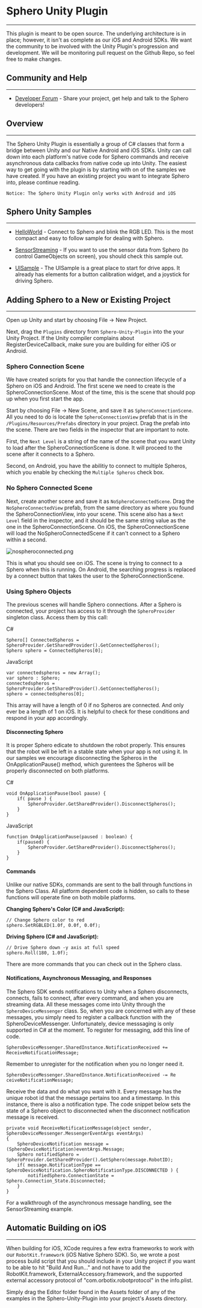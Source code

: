 # Sphero Unity Plugin

---
This plugin is meant to be open source.  The underlying architecture is in place; however, it isn't as complete as our iOS and Android SDKs.  We want the community to be involved with the Unity Plugin's progression and development.  We will be monitoring pull request on the Github Repo, so feel free to make changes.  

## Community and Help

---

* [Developer Forum](http://forum.gosphero.com/) - Share your project, get help and talk to the Sphero developers!


## Overview

---

The Sphero Unity Plugin is essentially a group of C# classes that form a bridge between Unity and our Native Android and iOS SDKs.  Unity can call down into each platform's native code for Sphero commands and receive asynchronous data callbacks from native code up into Unity.  The easiest way to get going with the plugin is by starting with on of the samples we have created. If you have an existing project you want to integrate Sphero into, please continue reading. 

	Notice: The Sphero Unity Plugin only works with Android and iOS
	
## Sphero Unity Samples

---

 * [HelloWorld](https://github.com/orbotix/Sphero-Unity-Plugin/tree/master/ExampleProject/HelloWorld) - Connect to Sphero and blink the RGB LED.  This is the most compact and easy to follow sample for dealing with Sphero. 
 
* [SensorStreaming](https://github.com/orbotix/Sphero-Unity-Plugin/tree/master/ExampleProject/SensorStreaming) - If you want to use the sensor data from Sphero (to control GameObjects on screen), you should check this sample out. 

* [UISample](https://github.com/orbotix/Sphero-Unity-Plugin/tree/master/ExampleProject/RobotUISample) - The UISample is a great place to start for drive apps.  It already has elements for a button calibration widget, and a joystick for driving Sphero.		
	
## Adding Sphero to a New or Existing Project

---

Open up Unity and start by choosing File -> New Project.

Next, drag the `Plugins` directory from `Sphero-Unity-Plugin` into the your Unity Project.  If the Unity compiler complains about RegisterDeviceCallback, make sure you are building for either iOS or Android.

### Sphero Connection Scene

We have created scripts for you that handle the connection lifecycle of a Sphero on iOS and Android. The first scene we need to create is the SpheroConnectionScene.  Most of the time, this is the scene that should pop up when you first start the app.  

Start by choosing File -> New Scene, and save it as `SpheroConnectionScene`.  All you need to do is locate the `SpheroConnectionView` prefab that is in the `/Plugins/Resources/Prefabs` directory in your project.  Drag the prefab into the scene.  There are two fields in the inspector that are important to note.  

First, the `Next Level` is a string of the name of the scene that you want Unity to load after the SpheroConnectionScene is done.  It will proceed to the scene after it connects to a Sphero.   

Second, on Android, you have the abilitiy to connect to multiple Spheros, which you enable by checking the `Multiple Spheros` check box. 

### No Sphero Connected Scene

Next, create another scene and save it as `NoSpheroConnectedScene`.  Drag the `NoSpheroConnectedView` prefab, from the same directory as where you found the SpheroConnectionView, into your scene.  This scene also has a `Next Level` field in the inspector, and it should be the same string value as the one in the SpheroConnectionScene.  On iOS, the SpheroConnectionScene will load the NoSpheroConnectedScene if it can't connect to a Sphero within a second.

![nospheroconnected.png](https://github.com/orbotix/Sphero-Unity-Plugin/raw/master/assets/image01.png)

This is what you should see on iOS.  The scene is trying to connect to a Sphero when this is running.  On Android, the searching progress is replaced by a connect button that takes the user to the SpheroConnectionScene.

### Using Sphero Objects

The previous scenes will handle Sphero connections.  After a Sphero is connected, your project has access to it through the `SpheroProvider` singleton class.  Access them by this call:

C#

	Sphero[] ConnectedSpheros = SpheroProvider.GetSharedProvider().GetConnectedSpheros();
	Sphero sphero = ConnectedSpheros[0];

JavaScript

	var connectedspheros = new Array();
	var sphero : Sphero;
	connectedspheros = SpheroProvider.GetSharedProvider().GetConnectedSpheros();
	sphero = connectedspheros[0];
		
This array will have a length of 0 if no Spheros are connected. And only ever be a length of 1 on iOS.  It is helpful to check for these conditions and respond in your app accordingly. 

#### Disconnecting Sphero

It is proper Sphero edicate to shutdown the robot properly.  This ensures that the robot will be left in a stable state when your app is not using it.  In our samples we encourage disconnecting the Spheros in the OnApplicationPause() method, which gurentees the Spheros will be properly disconnected on both platforms.

C#

	void OnApplicationPause(bool pause) {
		if( pause ) {
			SpheroProvider.GetSharedProvider().DisconnectSpheros();
		}
	}

JavaScript

	function OnApplicationPause(paused : boolean) {
		if(paused) {
			SpheroProvider.GetSharedProvider().DisconnectSpheros();
		}
	}

#### Commands

Unlike our native SDKs, commands are sent to the ball through functions in the Sphero Class. All platform dependent code is hidden, so calls to these functions will operate fine on both mobile platforms.  

**Changing Sphero's Color (C# and JavaScript):**

	// Change Sphero color to red
	sphero.SetRGBLED(1.0f, 0.0f, 0.0f);  
**Driving Sphero (C# and JavaScript):**

	// Drive Sphero down -y axis at full speed
	sphero.Roll(180, 1.0f);  
	
There are more commands that you can check out in the Sphero class. 

#### Notifications, Asynchronous Messaging, and Responses

The Sphero SDK sends notifications to Unity when a Sphero disconnects, connects, fails to connect, after every command, and when you are streaming data.  All these messages come into Unity through the `SpheroDeviceMessenger` class.  So, when you are concerned with any of these messages, you simply need to register a callback function with the SpheroDeviceMessenger.  Unfortunately, device messsaging is only supported in C# at the moment.  To register for messaging, add this line of code.

	SpheroDeviceMessenger.SharedInstance.NotificationReceived += ReceiveNotificationMessage;
	
Remember to unregister for the notification when you no longer need it.

	SpheroDeviceMessenger.SharedInstance.NotificationReceived -= Re	ceiveNotificationMessage;

Receive the data and do what you want with it.  Every message has the unique robot id that the message pertains too and a timestamp.  In this instance, there is also a notification type.  The code snippet below sets the state of a Sphero object to disconnected when the disconnect notification message is received.

	private void ReceiveNotificationMessage(object sender, SpheroDeviceMessenger.MessengerEventArgs eventArgs)
	{
		SpheroDeviceNotification message = (SpheroDeviceNotification)eventArgs.Message;
		Sphero notifiedSphero = SpheroProvider.GetSharedProvider().GetSphero(message.RobotID);
		if( message.NotificationType == SpheroDeviceNotification.SpheroNotificationType.DISCONNECTED ) {
			notifiedSphero.ConnectionState = Sphero.Connection_State.Disconnected;
		}
	}

For a walkthrough of the asynchronous message handling, see the SensorStreaming example.

## Automatic Building on iOS

---
When building for iOS, XCode requires a few extra frameworks to work with our `RobotKit.framework` (iOS Native Sphero SDK).  So, we wrote a post process build script that you should include in your Unity project if you want to be able to hit "Build And Run…" and not have to add the RobotKit.framework, ExternalAccessory.framework, and the supported external accessory protocol of "com.orbotix.robotprotocol" in the info.plist.

Simply drag the Editor folder found in the Assets folder of any of the examples in the Sphero-Unity-Plugin into your project's Assets directory.